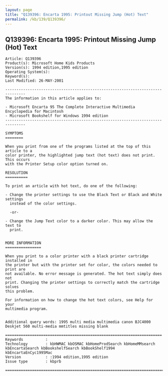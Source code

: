 ```yaml
---
layout: page
title: "Q139396: Encarta 1995: Printout Missing Jump (Hot) Text"
permalink: /kb/139/Q139396/
---
```


## Q139396: Encarta 1995: Printout Missing Jump (Hot) Text

	Article: Q139396
	Product(s): Microsoft Home Kids Products
	Version(s): 1994 edition,1995 edition
	Operating System(s): 
	Keyword(s): 
	Last Modified: 26-MAY-2001
	
	-------------------------------------------------------------------------------
	The information in this article applies to:
	
	- Microsoft Encarta 95 The Complete Interactive Multimedia Encyclopedia for Macintosh 
	- Microsoft Bookshelf for Windows 1994 edition 
	-------------------------------------------------------------------------------
	
	SYMPTOMS
	========
	
	When you print from one of the programs listed at the top of this article to a
	color printer, the highlighted jump text (hot text) does not print. This occurs
	with the Printer Setup color option turned on.
	
	RESOLUTION
	==========
	
	To print an article with hot text, do one of the following:
	
	- Change the printer settings to use the Black Text or Black and White settings
	  instead of the color settings.
	
	  -or-
	
	- Change the Jump Text color to a darker color. This may allow the text to
	  print.
	
	
	MORE INFORMATION
	================
	
	When you print to a color printer with a black printer cartridge installed in
	the printer but with the printer set for color, the colors needed to print are
	not available. No error message is generated. The hot text simply does not
	print. Changing the printer settings to correctly match the cartridge solves
	this problem.
	
	For information on how to change the hot text colors, see Help for your
	multimedia program.
	
	
	Additional query words: 1995 multi media multimedia canon BJC4000 Deskjet 560 multi-media mmtitles missing blank
	
	======================================================================
	Keywords          :  
	Technology        : kbHWMAC kbOSMAC kbHomeProdSearch kbHomeMMsearch kbEncartaSearch kbBookshelfSearch kbBookShelf1994 kbEncartaEnCyc1995Mac
	Version           : :1994 edition,1995 edition
	Issue type        : kbprb
	
	=============================================================================
	
